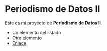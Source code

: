 # Periodismo de Datos II

Este es mi proyecto de **Periodismo de Datos II**.

 * Un elemento del listado
 * Otro elemento
 * [Enlace](https://infotics.es)
